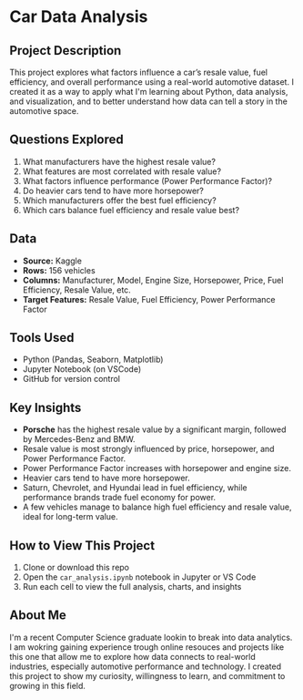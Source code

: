 # Car Data Analysis

## Project Description
This project explores what factors influence a car’s resale value, fuel efficiency, and overall performance using a real-world automotive dataset. I created it as a way to apply what I'm learning about Python, data analysis, and visualization, and to better understand how data can tell a story in the automotive space. 

## Questions Explored
1. What manufacturers have the highest resale value?
2. What features are most correlated with resale value?
3. What factors influence performance (Power Performance Factor)?
4. Do heavier cars tend to have more horsepower?
5. Which manufacturers offer the best fuel efficiency?
6. Which cars balance fuel efficiency and resale value best?

## Data
- **Source:** Kaggle
- **Rows:** 156 vehicles
- **Columns:** Manufacturer, Model, Engine Size, Horsepower, Price, Fuel Efficiency, Resale Value, etc.
- **Target Features:** Resale Value, Fuel Efficiency, Power Performance Factor

## Tools Used
- Python (Pandas, Seaborn, Matplotlib)
- Jupyter Notebook (on VSCode)
- GitHub for version control

## Key Insights
- **Porsche** has the highest resale value by a significant margin, followed by Mercedes-Benz and BMW.
- Resale value is most strongly influenced by price, horsepower, and Power Performance Factor.
- Power Performance Factor increases with horsepower and engine size.
- Heavier cars tend to have more horsepower.
- Saturn, Chevrolet, and Hyundai lead in fuel efficiency, while performance brands trade fuel economy for power.
- A few vehicles manage to balance high fuel efficiency and resale value, ideal for long-term value.

## How to View This Project

1. Clone or download this repo
2. Open the `car_analysis.ipynb` notebook in Jupyter or VS Code
3. Run each cell to view the full analysis, charts, and insights

##  About Me
I'm a recent Computer Science graduate lookin to break into data analytics. I am wokring gaining experience trough online resouces and projects like this one that allow me to explore how data connects to real-world industries, especially automotive performance and technology. I created this project to show my curiosity, willingness to learn, and commitment to growing in this field.
